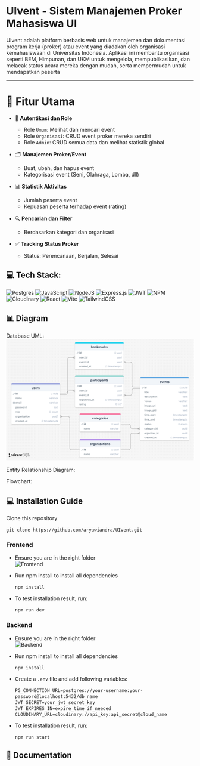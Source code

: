 # UIvent - Sistem Manajemen Proker Mahasiswa UI

UIvent adalah platform berbasis web untuk manajemen dan dokumentasi program kerja (proker) atau event yang diadakan oleh organisasi kemahasiswaan di Universitas Indonesia. Aplikasi ini membantu organisasi seperti BEM, Himpunan, dan UKM untuk mengelola, mempublikasikan, dan melacak status acara mereka dengan mudah, serta mempermudah untuk mendapatkan peserta

---

# 📌 Fitur Utama

- 🔐 **Autentikasi dan Role**
  - Role `Umum`: Melihat dan mencari event
  - Role `Organisasi`: CRUD event proker mereka sendiri
  - Role `Admin`: CRUD semua data dan melihat statistik global

- 🗂️ **Manajemen Proker/Event**
  - Buat, ubah, dan hapus event
  - Kategorisasi event (Seni, Olahraga, Lomba, dll)

- 📊 **Statistik Aktivitas**
  - Jumlah peserta event
  - Kepuasan peserta terhadap event (rating)

- 🔍 **Pencarian dan Filter**
  - Berdasarkan kategori dan organisasi

- ✅ **Tracking Status Proker**
  - Status: Perencanaan, Berjalan, Selesai

## 💻 Tech Stack:

![Postgres](https://img.shields.io/badge/postgres-%23316192.svg?style=for-the-badge&logo=postgresql&logoColor=white) ![JavaScript](https://img.shields.io/badge/javascript-%23323330.svg?style=for-the-badge&logo=javascript&logoColor=%23F7DF1E) ![NodeJS](https://img.shields.io/badge/node.js-6DA55F?style=for-the-badge&logo=node.js&logoColor=white) ![Express.js](https://img.shields.io/badge/express.js-%23404d59.svg?style=for-the-badge&logo=express&logoColor=%2361DAFB) ![JWT](https://img.shields.io/badge/JWT-black?style=for-the-badge&logo=JSON%20web%20tokens) ![NPM](https://img.shields.io/badge/NPM-%23000000.svg?style=for-the-badge&logo=npm&logoColor=white) ![Cloudinary](https://img.shields.io/badge/Cloudinary-%231563FF.svg?style=for-the-badge&logo=cloud&logoColor=white) ![React](https://img.shields.io/badge/react-%2320232a.svg?style=for-the-badge&logo=react&logoColor=%2361DAFB) ![Vite](https://img.shields.io/badge/vite-%23646CFF.svg?style=for-the-badge&logo=vite&logoColor=white) ![TailwindCSS](https://img.shields.io/badge/tailwindcss-%2338B2AC.svg?style=for-the-badge&logo=tailwind-css&logoColor=white) 

## 📊 Diagram

Database UML:  
![UML](./Kelengkapan/Database%20UML.png)

Entity Relationship Diagram:  


Flowchart:  


## 💻 Installation Guide

Clone this repository
```
git clone https://github.com/aryawiandra/UIvent.git
```

### Frontend

- Ensure you are in the right folder  
![Frontend]()

- Run npm install to install all dependencies
  ```
  npm install
  ```

- To test installation result, run:
  ```
  npm run dev
  ```

### Backend

- Ensure you are in the right folder  
![Backend]()

- Run npm install to install all dependencies
  ```
  npm install
  ```

- Create a `.env` file and add following variables:
  ```
  PG_CONNECTION_URL=postgres://your-username:your-password@localhost:5432/db_name
  JWT_SECRET=your_jwt_secret_key
  JWT_EXPIRES_IN=expire_time_if_needed
  CLOUDINARY_URL=cloudinary://api_key:api_secret@cloud_name
  ```

- To test installation result, run:
  ```
  npm run start
  ```

## 📝 Documentation